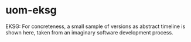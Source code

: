 # uom-eksg
EKSG: For concreteness, a small sample of versions as abstract timeline is shown here, taken from an imaginary software development process.
